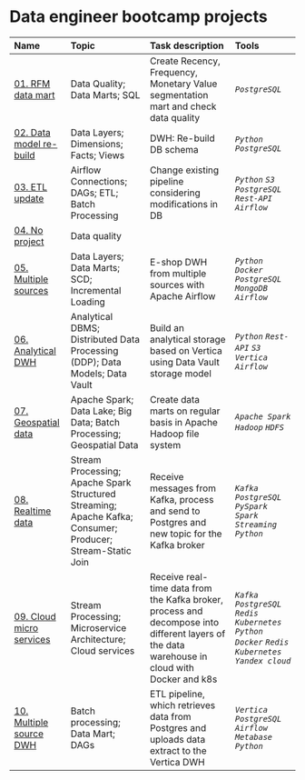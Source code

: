 # Data engineer bootcamp projects


| Name | Topic | Task description | Tools |
| :---------------------- | :---------------------- | :---------------------- | :---------------------- |
| [01. RFM data mart](https://github.com/vfx-beavers/DE_projects/tree/main/01) | Data Quality; Data Marts; SQL | Create Recency, Frequency, Monetary Value segmentation mart and check data quality | *`PostgreSQL`* |
| [02. Data model re-build](https://github.com/vfx-beavers/DE_projects/tree/main/02) | Data Layers; Dimensions; Facts; Views | DWH: Re-build DB schema | *`Python`* *`PostgreSQL`* |
| [03. ETL update](https://github.com/vfx-beavers/DE_projects/tree/main/03) | Airflow Connections; DAGs; ETL; Batch Processing | Change existing pipeline considering modifications in DB | *`Python`* *`S3`* *`PostgreSQL`* *`Rest-API`* *`Airflow`* |
| [04. No project](https://github.com/vfx-beavers/DE_projects/tree/main/04) | Data quality ||  |
| [05. Multiple sources](https://github.com/vfx-beavers/DE_projects/) | Data Layers; Data Marts; SCD; Incremental Loading | E-shop DWH from multiple sources with Apache Airflow | *`Python`* *`Docker`* *`PostgreSQL`* *`MongoDB`* *`Airflow`* |
| [06. Analytical DWH](https://github.com/vfx-beavers/DE_projects/tree/main/06) | Analytical DBMS; Distributed Data Processing (DDP); Data Models; Data Vault | Build an analytical storage based on Vertica using Data Vault storage model | *`Python`* *`Rest-API`* *`S3`* *`Vertica`* *`Airflow`* |
| [07. Geospatial data](https://github.com/vfx-beavers/DE_projects/tree/main/07) | Apache Spark; Data Lake; Big Data; Batch Processing; Geospatial Data | Create data marts on regular basis in Apache Hadoop file system | *`Apache Spark`* *`Hadoop`* *`HDFS`* |
| [08. Realtime data](https://github.com/vfx-beavers/DE_projects/tree/main/08) | Stream Processing; Apache Spark Structured Streaming; Apache Kafka; Consumer; Producer; Stream-Static Join | Receive messages from Kafka, process and send to Postgres and new topic for the Kafka broker | *`Kafka`* *`PostgreSQL`* *`PySpark`* *`Spark Streaming`* *`Python`* |
| [09. Cloud micro services](https://github.com/vfx-beavers/DE_projects/tree/main/09) | Stream Processing; Microservice Architecture; Cloud services | Receive real-time data from the Kafka broker, process and decompose into different layers of the data warehouse in cloud with Docker and k8s| *`Kafka`* *`PostgreSQL`* *`Redis`* *`Kubernetes`* *`Python`* *`Docker`* *`Redis`* *`Kubernetes`* *`Yandex cloud`*|
| [10. Multiple source DWH](https://github.com/vfx-beavers/DE_projects/tree/main/10) | Batch processing; Data Mart; DAGs | ETL pipeline, which retrieves data from Postgres and uploads data extract to the Vertica DWH | *`Vertica`* *`PostgreSQL`* *`Airflow`* *`Metabase`* *`Python`* |
